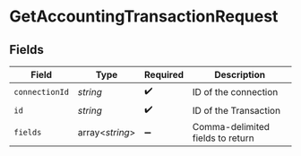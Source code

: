# GetAccountingTransactionRequest


## Fields

| Field                            | Type                             | Required                         | Description                      |
| -------------------------------- | -------------------------------- | -------------------------------- | -------------------------------- |
| `connectionId`                   | *string*                         | :heavy_check_mark:               | ID of the connection             |
| `id`                             | *string*                         | :heavy_check_mark:               | ID of the Transaction            |
| `fields`                         | array<*string*>                  | :heavy_minus_sign:               | Comma-delimited fields to return |